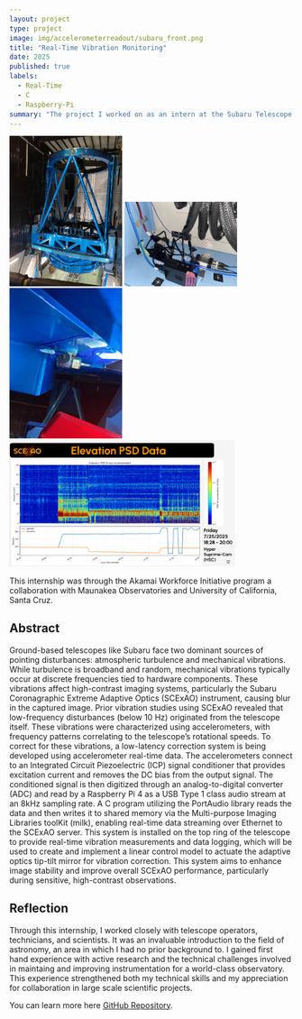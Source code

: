 ```yaml
---
layout: project
type: project
image: img/accelerometerreadout/subaru_front.png
title: "Real-Time Vibration Monitoring"
date: 2025
published: true
labels:
  - Real-Time
  - C
  - Raspberry-Pi
summary: "The project I worked on as an intern at the Subaru Telescope."
---
```


<div class="text-center p-4">
  <img width="200px" src="../img/accelerometerreadout/subaru_square.jpg" class="img-thumbnail" >
  <img width="200px" src="../img/accelerometerreadout/electronics.jpg" class="img-thumbnail" >
  <img width="200px" src="../img/accelerometerreadout/accelerometer.jpg" class="img-thumbnail" >
  <img width="400px" src="../img/accelerometerreadout/subaru_data.png" class="img-thumbnail" >
</div>

This internship was through the Akamai Workforce Initiative program a collaboration with Maunakea Observatories and University of California, Santa Cruz. 

## Abstract
Ground-based telescopes like Subaru face two dominant sources of pointing disturbances:
atmospheric turbulence and mechanical vibrations. While turbulence is broadband and random,
mechanical vibrations typically occur at discrete frequencies tied to hardware components. These
vibrations affect high-contrast imaging systems, particularly the Subaru Coronagraphic Extreme
Adaptive Optics (SCExAO) instrument, causing blur in the captured image. Prior vibration studies
using SCExAO revealed that low-frequency disturbances (below 10 Hz) originated from the
telescope itself. These vibrations were characterized using accelerometers, with frequency patterns
correlating to the telescope’s rotational speeds. To correct for these vibrations, a low-latency
correction system is being developed using accelerometer real-time data. The accelerometers
connect to an Integrated Circuit Piezoelectric (ICP) signal conditioner that provides excitation
current and removes the DC bias from the output signal. The conditioned signal is then digitized
through an analog-to-digital converter (ADC) and read by a Raspberry Pi 4 as a USB Type 1 class
audio stream at an 8kHz sampling rate. A C program utilizing the PortAudio library reads the data
and then writes it to shared memory via the Multi-purpose Imaging Libraries toolKit (milk),
enabling real-time data streaming over Ethernet to the SCExAO server. This system is installed
on the top ring of the telescope to provide real-time vibration measurements and data logging,
which will be used to create and implement a linear control model to actuate the adaptive optics
tip-tilt mirror for vibration correction. This system aims to enhance image stability and improve
overall SCExAO performance, particularly during sensitive, high-contrast observations.

## Reflection
Through this internship, I worked closely with telescope operators, technicians, and scientists. It was an invaluable introduction to the field of astronomy, an area in which I had no prior background to. I gained first hand experience with active research and the technical challenges involved in maintaing and improving instrumentation for a world-class observatory. This experience strengthened both my technical skills and my appreciation for collaboration in large scale scientific projects.

You can learn more here [GitHub Repository](https://github.com/JiaJunLi526/VibrationControlSystem).
